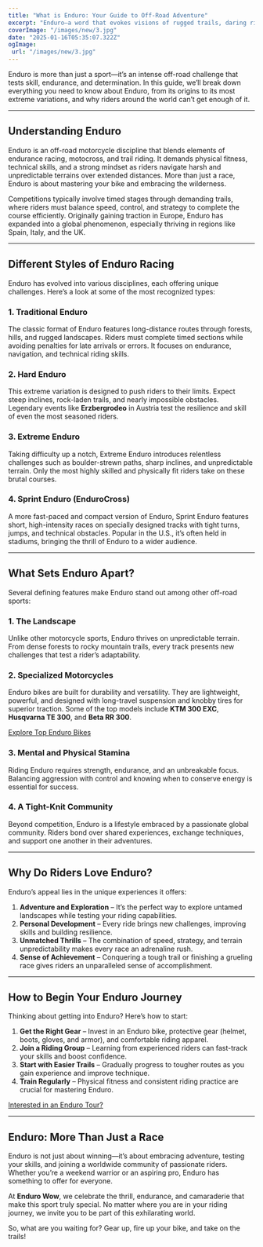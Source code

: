 ```yaml
---
title: "What is Enduro: Your Guide to Off-Road Adventure"
excerpt: "Enduro—a word that evokes visions of rugged trails, daring riders, and motorcycles built to conquer the wild. For enthusiasts, it’s a passion; for newcomers, it’s an exhilarating mystery. But what exactly is Enduro?"
coverImage: "/images/new/3.jpg"
date: "2025-01-16T05:35:07.322Z"
ogImage:
 url: "/images/new/3.jpg"
---
```


Enduro is more than just a sport—it’s an intense off-road challenge that tests skill, endurance, and determination. In this guide, we’ll break down everything you need to know about Enduro, from its origins to its most extreme variations, and why riders around the world can’t get enough of it.

---

## **Understanding Enduro**

Enduro is an off-road motorcycle discipline that blends elements of endurance racing, motocross, and trail riding. It demands physical fitness, technical skills, and a strong mindset as riders navigate harsh and unpredictable terrains over extended distances. More than just a race, Enduro is about mastering your bike and embracing the wilderness.

Competitions typically involve timed stages through demanding trails, where riders must balance speed, control, and strategy to complete the course efficiently. Originally gaining traction in Europe, Enduro has expanded into a global phenomenon, especially thriving in regions like Spain, Italy, and the UK.

---

## **Different Styles of Enduro Racing**

Enduro has evolved into various disciplines, each offering unique challenges. Here’s a look at some of the most recognized types:

### **1. Traditional Enduro**
The classic format of Enduro features long-distance routes through forests, hills, and rugged landscapes. Riders must complete timed sections while avoiding penalties for late arrivals or errors. It focuses on endurance, navigation, and technical riding skills.

### **2. Hard Enduro**
This extreme variation is designed to push riders to their limits. Expect steep inclines, rock-laden trails, and nearly impossible obstacles. Legendary events like **Erzbergrodeo** in Austria test the resilience and skill of even the most seasoned riders.

### **3. Extreme Enduro**
Taking difficulty up a notch, Extreme Enduro introduces relentless challenges such as boulder-strewn paths, sharp inclines, and unpredictable terrain. Only the most highly skilled and physically fit riders take on these brutal courses.

### **4. Sprint Enduro (EnduroCross)**
A more fast-paced and compact version of Enduro, Sprint Enduro features short, high-intensity races on specially designed tracks with tight turns, jumps, and technical obstacles. Popular in the U.S., it’s often held in stadiums, bringing the thrill of Enduro to a wider audience.

---

## **What Sets Enduro Apart?**

Several defining features make Enduro stand out among other off-road sports:

### **1. The Landscape**
Unlike other motorcycle sports, Enduro thrives on unpredictable terrain. From dense forests to rocky mountain trails, every track presents new challenges that test a rider’s adaptability.

### **2. Specialized Motorcycles**
Enduro bikes are built for durability and versatility. They are lightweight, powerful, and designed with long-travel suspension and knobby tires for superior traction. Some of the top models include **KTM 300 EXC**, **Husqvarna TE 300**, and **Beta RR 300**.

[Explore Top Enduro Bikes ](/bikes)

### **3. Mental and Physical Stamina**
Riding Enduro requires strength, endurance, and an unbreakable focus. Balancing aggression with control and knowing when to conserve energy is essential for success.

### **4. A Tight-Knit Community**
Beyond competition, Enduro is a lifestyle embraced by a passionate global community. Riders bond over shared experiences, exchange techniques, and support one another in their adventures.

---

## **Why Do Riders Love Enduro?**

Enduro’s appeal lies in the unique experiences it offers:

1. **Adventure and Exploration** – It’s the perfect way to explore untamed landscapes while testing your riding capabilities.
2. **Personal Development** – Every ride brings new challenges, improving skills and building resilience.
3. **Unmatched Thrills** – The combination of speed, strategy, and terrain unpredictability makes every race an adrenaline rush.
4. **Sense of Achievement** – Conquering a tough trail or finishing a grueling race gives riders an unparalleled sense of accomplishment.

---

## **How to Begin Your Enduro Journey**

Thinking about getting into Enduro? Here’s how to start:

1. **Get the Right Gear** – Invest in an Enduro bike, protective gear (helmet, boots, gloves, and armor), and comfortable riding apparel.
2. **Join a Riding Group** – Learning from experienced riders can fast-track your skills and boost confidence.
3. **Start with Easier Trails** – Gradually progress to tougher routes as you gain experience and improve technique.
4. **Train Regularly** – Physical fitness and consistent riding practice are crucial for mastering Enduro.

[Interested in an Enduro Tour? ](/tours)

---

## **Enduro: More Than Just a Race**

Enduro is not just about winning—it’s about embracing adventure, testing your skills, and joining a worldwide community of passionate riders. Whether you’re a weekend warrior or an aspiring pro, Enduro has something to offer for everyone.

At **Enduro Wow**, we celebrate the thrill, endurance, and camaraderie that make this sport truly special. No matter where you are in your riding journey, we invite you to be part of this exhilarating world.

So, what are you waiting for? Gear up, fire up your bike, and take on the trails!

